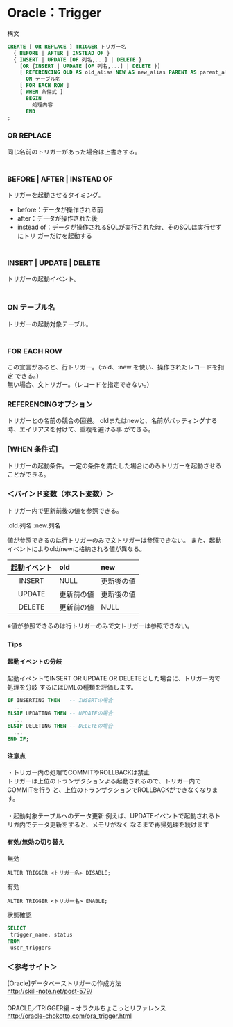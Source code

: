 # Oracle：Trigger

構文
```sql
CREATE [ OR REPLACE ] TRIGGER トリガー名
  { BEFORE | AFTER | INSTEAD OF }
  { INSERT | UPDATE [OF 列名,...] | DELETE }
    [OR {INSERT | UPDATE [OF 列名,...] | DELETE }]
    [ REFERENCING OLD AS old_alias NEW AS new_alias PARENT AS parent_alias] 
      ON テーブル名
    [ FOR EACH ROW ]
    [ WHEN 条件式 ]
      BEGIN
        処理内容
      END
;

```

### OR REPLACE
同じ名前のトリガーがあった場合は上書きする。  
　  

### BEFORE | AFTER | INSTEAD OF
トリガーを起動させるタイミング。  
 * before：データが操作される前  
 * after：データが操作された後  
 * instead of：データが操作されるSQLが実行された時、そのSQLは実行せずにトリ
ガーだけを起動する   
　  

### INSERT | UPDATE | DELETE
トリガーの起動イベント。  
　  

### ON テーブル名
トリガーの起動対象テーブル。  
　  

### FOR EACH ROW
この宣言があると、行トリガー。（:old、:new を使い、操作されたレコードを指定
できる。）  
無い場合、文トリガー。（レコードを指定できない。）
　  

### REFERENCINGオプション
トリガーとの名前の競合の回避。
oldまたはnewと、名前がバッティングする時、エイリアスを付けて、重複を避ける事
ができる。

### [WHEN 条件式]
トリガーの起動条件。
一定の条件を満たした場合にのみトリガーを起動させることができる。
　  

### ＜バインド変数（ホスト変数）＞
トリガー内で更新前後の値を参照できる。

:old.列名
:new.列名

値が参照できるのは行トリガーのみで文トリガーは参照できない。
また、起動イベントによりold/newに格納される値が異なる。

| 起動イベント |      old     |      new     |
|:------------:|:-------------|:-------------|
|    INSERT    |  NULL        |  更新後の値  |
|    UPDATE    |  更新前の値  |  更新後の値  |
|    DELETE    |  更新前の値  |  NULL        |


※値が参照できるのは行トリガーのみで文トリガーは参照できない。


### Tips

#### 起動イベントの分岐

起動イベントでINSERT OR UPDATE OR DELETEとした場合に、トリガー内で処理を分岐
するにはDMLの種類を評価します。
```sql
IF INSERTING THEN   -- INSERTの場合
  ...
ELSIF UPDATING THEN -- UPDATEの場合
  ...
ELSIF DELETING THEN -- DELETEの場合
  ...
END IF;
```


#### 注意点
・トリガー内の処理でCOMMITやROLLBACKは禁止  
トリガーは上位のトランザクションよる起動されるので、トリガー内でCOMMITを行う
と、上位のトランザクションでROLLBACKができなくなります。
　  
　  
・起動対象テーブルへのデータ更新
例えば、UPDATEイベントで起動されるトリガ内でデータ更新をすると、メモリがなく
なるまで再帰処理を続けます


#### 有効/無効の切り替え
無効
```
ALTER TRIGGER <トリガー名> DISABLE;
```
有効
```
ALTER TRIGGER <トリガー名> ENABLE;
```
状態確認
```sql
SELECT 
 trigger_name, status 
FROM
 user_triggers
```


### ＜参考サイト＞
[Oracle]データベーストリガーの作成方法   
http://skill-note.net/post-579/  
　  
ORACLE／TRIGGER編 - オラクルちょこっとリファレンス  
http://oracle-chokotto.com/ora_trigger.html  








